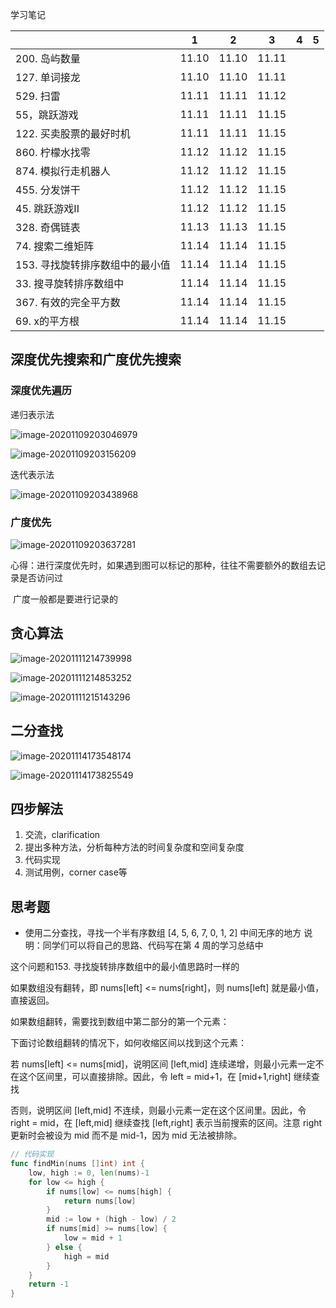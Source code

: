 学习笔记

|                                 | 1     | 2     | 3     | 4    | 5    |
| ------------------------------- | ----- | ----- | ----- | ---- | ---- |
| 200. 岛屿数量                   | 11.10 | 11.10 | 11.11 |      |      |
| 127. 单词接龙                   | 11.10 | 11.10 | 11.11 |      |      |
| 529. 扫雷                       | 11.11 | 11.11 | 11.12 |      |      |
| 55，跳跃游戏                    | 11.11 | 11.11 | 11.15 |      |      |
| 122. 买卖股票的最好时机         | 11.11 | 11.11 | 11.15 |      |      |
| 860. 柠檬水找零                 | 11.12 | 11.12 | 11.15 |      |      |
| 874. 模拟行走机器人             | 11.12 | 11.12 | 11.15 |      |      |
| 455. 分发饼干                   | 11.12 | 11.12 | 11.15 |      |      |
| 45. 跳跃游戏II                  | 11.12 | 11.12 | 11.15 |      |      |
| 328. 奇偶链表                   | 11.13 | 11.13 | 11.15 |      |      |
| 74. 搜索二维矩阵                | 11.14 | 11.14 | 11.15 |      |      |
| 153. 寻找旋转排序数组中的最小值 | 11.14 | 11.14 | 11.15 |      |      |
| 33. 搜寻旋转排序数组中          | 11.14 | 11.14 | 11.15 |      |      |
| 367. 有效的完全平方数           | 11.14 | 11.14 | 11.15 |      |      |
| 69. x的平方根                   | 11.14 | 11.14 | 11.15 |      |      |

## 深度优先搜索和广度优先搜索

### 深度优先遍历



递归表示法

![image-20201109203046979](assets/image-20201109203046979.png)

![image-20201109203156209](assets/image-20201109203156209.png)

迭代表示法


![image-20201109203438968](assets/image-20201109203438968.png)

### 广度优先

![image-20201109203637281](assets/image-20201109203637281.png)



心得：进行深度优先时，如果遇到图可以标记的那种，往往不需要额外的数组去记录是否访问过

​	广度一般都是要进行记录的

## 贪心算法

![image-20201111214739998](assets/image-20201111214739998.png)

![image-20201111214853252](assets/image-20201111214853252.png)

![image-20201111215143296](assets/image-20201111215143296.png)



## 二分查找

![image-20201114173548174](assets/image-20201114173548174.png)

![image-20201114173825549](assets/image-20201114173825549.png)



## 四步解法

1. 交流，clarification
2. 提出多种方法，分析每种方法的时间复杂度和空间复杂度 
3. 代码实现
4. 测试用例，corner case等

##  思考题

- 使用二分查找，寻找一个半有序数组 [4, 5, 6, 7, 0, 1, 2] 中间无序的地方
  说明：同学们可以将自己的思路、代码写在第 4 周的学习总结中

这个问题和153. 寻找旋转排序数组中的最小值思路时一样的




如果数组没有翻转，即 nums[left] <= nums[right]，则 nums[left] 就是最小值，直接返回。

如果数组翻转，需要找到数组中第二部分的第一个元素：


下面讨论数组翻转的情况下，如何收缩区间以找到这个元素：

若 nums[left] <= nums[mid]，说明区间 [left,mid] 连续递增，则最小元素一定不在这个区间里，可以直接排除。因此，令 left = mid+1，在 [mid+1,right] 继续查找

否则，说明区间 [left,mid] 不连续，则最小元素一定在这个区间里。因此，令 right = mid，在 [left,mid] 继续查找
[left,right] 表示当前搜索的区间。注意 right 更新时会被设为 mid 而不是 mid-1，因为 mid 无法被排除。

```go
// 代码实现
func findMin(nums []int) int {
    low, high := 0, len(nums)-1
    for low <= high {
        if nums[low] <= nums[high] {
            return nums[low]
        }
        mid := low + (high - low) / 2
        if nums[mid] >= nums[low] {
            low = mid + 1
        } else {
            high = mid
        }
    }
    return -1
}
```



